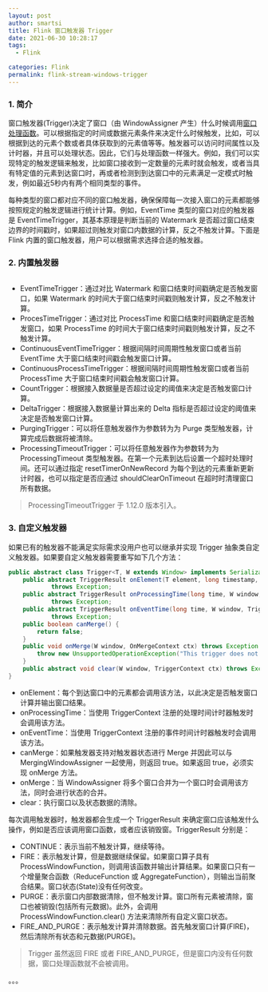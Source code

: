 ```yaml
---
layout: post
author: smartsi
title: Flink 窗口触发器 Trigger
date: 2021-06-30 10:28:17
tags:
  - Flink

categories: Flink
permalink: flink-stream-windows-trigger
---
```


### 1. 简介

窗口触发器(Trigger)决定了窗口（由 WindowAssigner 产生）什么时候调用[窗口处理函数](http://smartsi.club/flink-stream-windows-function.html)。可以根据指定的时间或数据元素条件来决定什么时候触发，比如，可以根据到达的元素个数或者具体获取到的元素值等等。触发器可以访问时间属性以及计时器，并且可以处理状态。因此，它们与处理函数一样强大。例如，我们可以实现特定的触发逻辑来触发，比如窗口接收到一定数量的元素时就会触发，或者当具有特定值的元素到达窗口时，再或者检测到到达窗口中的元素满足一定模式时触发，例如最近5秒内有两个相同类型的事件。

每种类型的窗口都对应不同的窗口触发器，确保保障每一次接入窗口的元素都能够按照规定的触发逻辑进行统计计算。例如，EventTime 类型的窗口对应的触发器是 EventTimeTrigger，其基本原理是判断当前的 Watermark 是否超过窗口结束边界的时间戳时，如果超过则触发对窗口内数据的计算，反之不触发计算。下面是 Flink 内置的窗口触发器，用户可以根据需求选择合适的触发器。

### 2. 内置触发器

![]()

- EventTimeTrigger：通过对比 Watermark 和窗口结束时间戳确定是否触发窗口，如果 Watermark 的时间大于窗口结束时间戳则触发计算，反之不触发计算。
- ProcesTimeTrigger：通过对比 ProcessTime 和窗口结束时间戳确定是否触发窗口，如果 ProcessTime 的时间大于窗口结束时间戳则触发计算，反之不触发计算。
- ContinuousEventTimeTrigger：根据间隔时间周期性触发窗口或者当前 EventTime 大于窗口结束时间戳会触发窗口计算。
- ContinuousProcessTimeTrigger：根据间隔时间周期性触发窗口或者当前 ProcessTime 大于窗口结束时间戳会触发窗口计算。
- CountTrigger：根据接入数据量是否超过设定的阈值来决定是否触发窗口计算。
- DeltaTrigger：根据接入数据量计算出来的 Delta 指标是否超过设定的阈值来决定是否触发窗口计算。
- PurgingTrigger：可以将任意触发器作为参数转为为 Purge 类型触发器，计算完成后数据将被清除。
- ProcessingTimeoutTrigger：可以将任意触发器作为参数转为为 ProcessingTimeout 类型触发器。在第一个元素到达后设置一个超时处理时间。还可以通过指定 resetTimerOnNewRecord 为每个到达的元素重新更新计时器，也可以指定是否应通过 shouldClearOnTimeout 在超时时清理窗口所有数据。

> ProcessingTimeoutTrigger 于 1.12.0 版本引入。

### 3. 自定义触发器

如果已有的触发器不能满足实际需求没用户也可以继承并实现 Trigger 抽象类自定义触发器。如果要自定义触发器需要重写如下几个方法：
```java
public abstract class Trigger<T, W extends Window> implements Serializable {
    public abstract TriggerResult onElement(T element, long timestamp, W window, TriggerContext ctx)
            throws Exception;
    public abstract TriggerResult onProcessingTime(long time, W window, TriggerContext ctx)
            throws Exception;
    public abstract TriggerResult onEventTime(long time, W window, TriggerContext ctx)
            throws Exception;
    public boolean canMerge() {
        return false;
    }
    public void onMerge(W window, OnMergeContext ctx) throws Exception {
        throw new UnsupportedOperationException("This trigger does not support merging.");
    }
    public abstract void clear(W window, TriggerContext ctx) throws Exception;
}
```
- onElement：每个到达窗口中的元素都会调用该方法，以此决定是否触发窗口计算并输出窗口结果。
- onProcessingTime：当使用 TriggerContext 注册的处理时间计时器触发时会调用该方法。
- onEventTime：当使用 TriggerContext 注册的事件时间计时器触发时会调用该方法。
- canMerge：如果触发器支持对触发器状态进行 Merge 并因此可以与 MergingWindowAssigner 一起使用，则返回 true。如果返回 true，必须实现 onMerge 方法。
- onMerge：当 WindowAssigner 将多个窗口合并为一个窗口时会调用该方法，同时会进行状态的合并。
- clear：执行窗口以及状态数据的清除。

每次调用触发器时，触发器都会生成一个 TriggerResult 来确定窗口应该触发什么操作，例如是否应该调用窗口函数，或者应该销毁窗。TriggerResult 分别是：
- CONTINUE：表示当前不触发计算，继续等待。
- FIRE：表示触发计算，但是数据继续保留。如果窗口算子具有 ProcessWindowFunction，则调用该函数并输出计算结果。如果窗口只有一个增量聚合函数（ReduceFunction 或 AggregateFunction），则输出当前聚合结果。窗口状态(State)没有任何改变。
- PURGE：表示窗口内部数据清除，但不触发计算。窗口所有元素被清除，窗口也被销毁(包括所有元数据)。此外，会调用 ProcessWindowFunction.clear() 方法来清除所有自定义窗口状态。
- FIRE_AND_PURGE：表示触发计算并清除数据。首先触发窗口计算(FIRE)，然后清除所有状态和元数据(PURGE)。

> Trigger 虽然返回 FIRE 或者 FIRE_AND_PURGE，但是窗口内没有任何数据，窗口处理函数就不会被调用。




。。。
